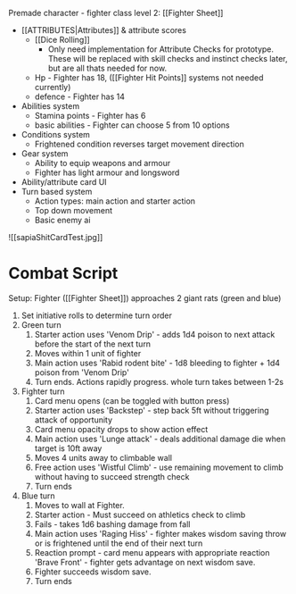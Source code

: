 Premade character - fighter class level 2: [[Fighter Sheet]]

- [[ATTRIBUTES|Attributes]] & attribute scores
	- [[Dice Rolling]]
		- Only need implementation for Attribute Checks for prototype. These will be replaced with skill checks and instinct checks later, but are all thats needed for now.
	- Hp - Fighter has 18, ([[Fighter Hit Points]] systems not needed currently)
	- defence - Fighter has 14 
- Abilities system
	-  Stamina points - Fighter has 6
	- basic abilities - Fighter can choose 5 from 10 options
- Conditions system
	- Frightened condition reverses target movement direction
- Gear system
	- Ability to equip weapons and armour
	- Fighter has light armour and longsword
- Ability/attribute card UI
- Turn based system
	- Action types: main action and starter action
	- Top down movement
	- Basic enemy ai

![[sapiaShitCardTest.jpg]]


# Combat Script
Setup: Fighter ([[Fighter Sheet]]) approaches 2 giant rats (green and blue)

1. Set initiative rolls to determine turn order
2. Green turn
	1. Starter action uses 'Venom Drip' - adds 1d4 poison to next attack before the start of the next turn
	2. Moves within 1 unit of fighter
	3. Main action uses 'Rabid rodent bite' - 1d8 bleeding to fighter + 1d4 poison from 'Venom Drip'
	4. Turn ends. Actions rapidly progress. whole turn takes between 1-2s
3. Fighter turn
	1. Card menu opens (can be toggled with button press)
	2. Starter action uses 'Backstep' - step back 5ft without triggering attack of opportunity
	3. Card menu opacity drops to show action effect
	4. Main action uses 'Lunge attack' - deals additional damage die when target is 10ft away
	5. Moves 4 units away to climbable wall
	6. Free action uses 'Wistful Climb' - use remaining movement to climb without having to succeed strength check
	7. Turn ends
4. Blue turn 
	1. Moves to wall at Fighter. 
	2. Starter action - Must succeed on athletics check to climb
	3. Fails - takes 1d6 bashing damage from fall
	4. Main action uses 'Raging Hiss' - fighter makes wisdom saving throw or is frightened until the end of their next turn
	5. Reaction prompt - card menu appears with appropriate reaction 'Brave Front' - fighter gets advantage on next wisdom save.
	6. Fighter succeeds wisdom save.
	7. Turn ends